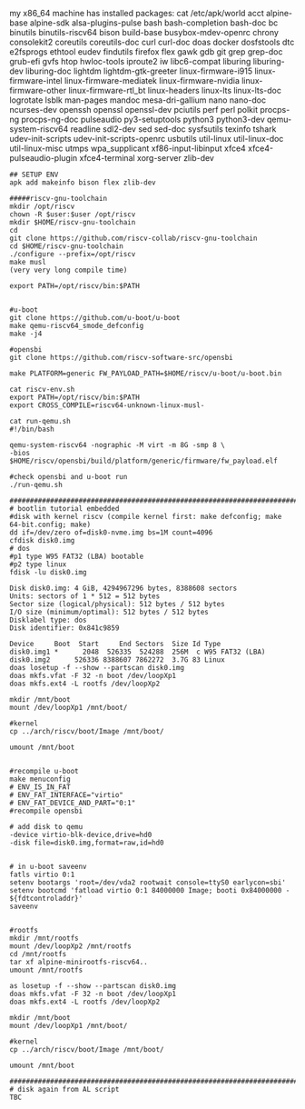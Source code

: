 my x86_64 machine has installed packages:
cat /etc/apk/world
acct
alpine-base
alpine-sdk
alsa-plugins-pulse
bash
bash-completion
bash-doc
bc
binutils
binutils-riscv64
bison
build-base
busybox-mdev-openrc
chrony
consolekit2
coreutils
coreutils-doc
curl
curl-doc
doas
docker
dosfstools
dtc
e2fsprogs
ethtool
eudev
findutils
firefox
flex
gawk
gdb
git
grep
grep-doc
grub-efi
gvfs
htop
hwloc-tools
iproute2
iw
libc6-compat
liburing
liburing-dev
liburing-doc
lightdm
lightdm-gtk-greeter
linux-firmware-i915
linux-firmware-intel
linux-firmware-mediatek
linux-firmware-nvidia
linux-firmware-other
linux-firmware-rtl_bt
linux-headers
linux-lts
linux-lts-doc
logrotate
lsblk
man-pages
mandoc
mesa-dri-gallium
nano
nano-doc
ncurses-dev
openssh
openssl
openssl-dev
pciutils
perf
perl
polkit
procps-ng
procps-ng-doc
pulseaudio
py3-setuptools
python3
python3-dev
qemu-system-riscv64
readline
sdl2-dev
sed
sed-doc
sysfsutils
texinfo
tshark
udev-init-scripts
udev-init-scripts-openrc
usbutils
util-linux
util-linux-doc
util-linux-misc
utmps
wpa_supplicant
xf86-input-libinput
xfce4
xfce4-pulseaudio-plugin
xfce4-terminal
xorg-server
zlib-dev
```
## SETUP ENV
apk add makeinfo bison flex zlib-dev

#####riscv-gnu-toolchain
mkdir /opt/riscv
chown -R $user:$user /opt/riscv
mkdir $HOME/riscv-gnu-toolchain
cd
git clone https://github.com/riscv-collab/riscv-gnu-toolchain
cd $HOME/riscv-gnu-toolchain
./configure --prefix=/opt/riscv
make musl
(very very long compile time)

export PATH=/opt/riscv/bin:$PATH


#u-boot
git clone https://github.com/u-boot/u-boot
make qemu-riscv64_smode_defconfig
make -j4

#opensbi
git clone https://github.com/riscv-software-src/opensbi

make PLATFORM=generic FW_PAYLOAD_PATH=$HOME/riscv/u-boot/u-boot.bin

cat riscv-env.sh 
export PATH=/opt/riscv/bin:$PATH
export CROSS_COMPILE=riscv64-unknown-linux-musl-

cat run-qemu.sh 
#!/bin/bash

qemu-system-riscv64 -nographic -M virt -m 8G -smp 8 \
-bios $HOME/riscv/opensbi/build/platform/generic/firmware/fw_payload.elf

#check opensbi and u-boot run
./run-qemu.sh

###############################################################################################
# bootlin tutorial embedded
#disk with kernel riscv (compile kernel first: make defconfig; make 64-bit.config; make)
dd if=/dev/zero of=disk0-nvme.img bs=1M count=4096
cfdisk disk0.img
# dos
#p1 type W95 FAT32 (LBA) bootable
#p2 type linux
fdisk -lu disk0.img

Disk disk0.img: 4 GiB, 4294967296 bytes, 8388608 sectors
Units: sectors of 1 * 512 = 512 bytes
Sector size (logical/physical): 512 bytes / 512 bytes
I/O size (minimum/optimal): 512 bytes / 512 bytes
Disklabel type: dos
Disk identifier: 0x841c9859

Device     Boot  Start     End Sectors  Size Id Type
disk0.img1 *      2048  526335  524288  256M  c W95 FAT32 (LBA)
disk0.img2      526336 8388607 7862272  3.7G 83 Linux
doas losetup -f --show --partscan disk0.img
doas mkfs.vfat -F 32 -n boot /dev/loopXp1
doas mkfs.ext4 -L rootfs /dev/loopXp2

mkdir /mnt/boot
mount /dev/loopXp1 /mnt/boot/

#kernel 
cp ../arch/riscv/boot/Image /mnt/boot/

umount /mnt/boot


#recompile u-boot
make menuconfig
# ENV_IS_IN_FAT
# ENV_FAT_INTERFACE="virtio"
# ENV_FAT_DEVICE_AND_PART="0:1"
#recompile opensbi

# add disk to qemu
-device virtio-blk-device,drive=hd0
-disk file=disk0.img,format=raw,id=hd0


# in u-boot saveenv
fatls virtio 0:1
setenv bootargs 'root=/dev/vda2 rootwait console=ttyS0 earlycon=sbi'
setenv bootcmd 'fatload virtio 0:1 84000000 Image; booti 0x84000000 - ${fdtcontroladdr}'
saveenv


#rootfs
mkdir /mnt/rootfs
mount /dev/loopXp2 /mnt/rootfs
cd /mnt/rootfs
tar xf alpine-minirootfs-riscv64..
umount /mnt/rootfs

as losetup -f --show --partscan disk0.img
doas mkfs.vfat -F 32 -n boot /dev/loopXp1
doas mkfs.ext4 -L rootfs /dev/loopXp2

mkdir /mnt/boot
mount /dev/loopXp1 /mnt/boot/

#kernel 
cp ../arch/riscv/boot/Image /mnt/boot/

umount /mnt/boot

#####################################################################################################
# disk again from AL script
TBC






```
